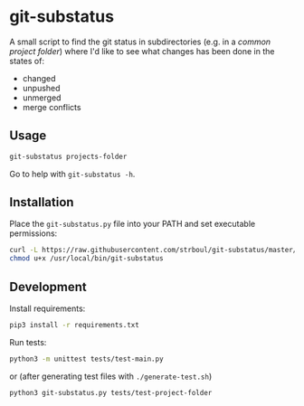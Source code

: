 # git-substatus

A small script to find the git status in subdirectories 
(e.g. in a *common project folder*) where I'd like to see what changes has been done in the states of:

+ changed
+ unpushed
+ unmerged
+ merge conflicts

## Usage

```bash
git-substatus projects-folder
```

Go to help with `git-substatus -h`.

## Installation

Place the `git-substatus.py` file into your PATH and set executable permissions:

```bash
curl -L https://raw.githubusercontent.com/strboul/git-substatus/master/git-substatus.py > /usr/local/bin/git-substatus && \
chmod u+x /usr/local/bin/git-substatus
```

## Development

Install requirements:
```bash
pip3 install -r requirements.txt
```

Run tests:
```bash
python3 -m unittest tests/test-main.py
```

or (after generating test files with `./generate-test.sh`)

```bash
python3 git-substatus.py tests/test-project-folder
```

